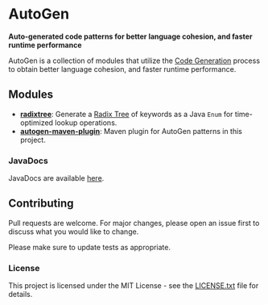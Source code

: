 # AutoGen

**Auto-generated code patterns for better language cohesion, and faster runtime performance**

AutoGen is a collection of modules that utilize the [Code Generation][codegen] process to obtain better language cohesion, and faster runtime performance.

## Modules

* **[radixtree][radixtree]**: Generate a [Radix Tree][radix-tree] of keywords as a Java `Enum` for time-optimized lookup operations.
* **[autogen-maven-plugin][maven-plugin]**: Maven plugin for AutoGen patterns in this project.

### JavaDocs

JavaDocs are available [here](https://www.fastjax.org/javadocs/org/fastjax/autogen/package-summary.html).

## Contributing

Pull requests are welcome. For major changes, please open an issue first to discuss what you would like to change.

Please make sure to update tests as appropriate.

### License

This project is licensed under the MIT License - see the [LICENSE.txt](LICENSE.txt) file for details.

[radixtree]: /radixtree
[maven-plugin]: /maven-plugin

[codegen]: https://en.wikipedia.org/wiki/Code_generation_(compiler)
[radix-tree]: https://en.wikipedia.org/wiki/Radix_tree